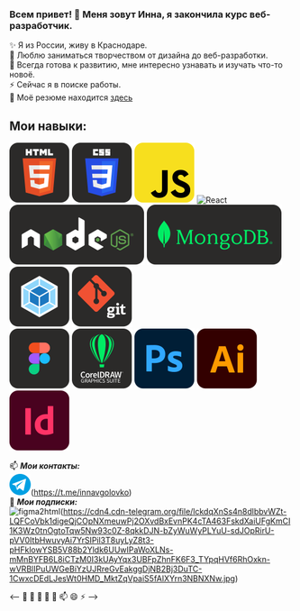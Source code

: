 ### Всем привет! 👋 Меня зовут Инна, я закончила курс веб-разработчик.

✨ Я из России, живу в Краснодаре.  
🔭 Люблю заниматься творчеством от дизайна до веб-разработки.  
🌱 Всегда готова к развитию, мне интересно узнавать и изучать что-то новоё.  
⚡ Сейчас я в поиске работы.  
💬 Моё резюме находится [здесь](https://krasnodar.hh.ru/resume/a140af70ff0d278b210039ed1f7a66716c7273)

## Мои навыки:

![HTML](https://raw.githubusercontent.com/innagolovko/innagolovko/2ffcf84a9b8adb1876e29a661e289928b14f073a/images/HTML.svg) 
![CSS](https://raw.githubusercontent.com/innagolovko/innagolovko/2ffcf84a9b8adb1876e29a661e289928b14f073a/images/CSS.svg) 
![JS](https://raw.githubusercontent.com/innagolovko/innagolovko/2ffcf84a9b8adb1876e29a661e289928b14f073a/images/JS.svg) 
![React](https://ru.legacy.reactjs.org/) 
![Node](https://raw.githubusercontent.com/innagolovko/innagolovko/f35473657544bdf5c380edf149224dcccc061042/images/Node.svg) 
![MongoDB](https://raw.githubusercontent.com/innagolovko/innagolovko/f35473657544bdf5c380edf149224dcccc061042/images/MongoDB.svg) 
![Wwbpack](https://raw.githubusercontent.com/innagolovko/innagolovko/2ffcf84a9b8adb1876e29a661e289928b14f073a/images/Webpack.svg) 
![Git](https://raw.githubusercontent.com/innagolovko/innagolovko/2ffcf84a9b8adb1876e29a661e289928b14f073a/images/Git.svg)  
![Figma](https://raw.githubusercontent.com/innagolovko/innagolovko/2ffcf84a9b8adb1876e29a661e289928b14f073a/images/Figma.svg) 
![CorelDRAW](https://raw.githubusercontent.com/innagolovko/innagolovko/2ffcf84a9b8adb1876e29a661e289928b14f073a/images/CorelDRAW.svg) 
![Adobe Photoshop](https://raw.githubusercontent.com/innagolovko/innagolovko/72d9342730c9633429e5cea1b31a2b58f623a178/images/Adobe%20Photoshop.svg) 
![Adobe illustrator](https://raw.githubusercontent.com/innagolovko/innagolovko/72d9342730c9633429e5cea1b31a2b58f623a178/images/Adobe%20illustrator.svg) 
![Adobe inDesign](https://raw.githubusercontent.com/innagolovko/innagolovko/72d9342730c9633429e5cea1b31a2b58f623a178/images/Adobe%20InDesign.svg)

📫 ***Мои контакты:***  
![@innavgolovko](https://raw.githubusercontent.com/innagolovko/innagolovko/f64278326750cbc64021f5b001358027ed90fca1/images/%40innavgolovko.svg)(https://t.me/innavgolovko)  
🔭 ***Мои подписки:***  
![figma2html](https://t.me/figma2html)(https://cdn4.cdn-telegram.org/file/lckdqXnSs4n8dlbbvWZt-LQFCoVbk1digeQjCOpNXmeuwPj2OXvdBxEvnPK4cTA463FskdXaiUFgKmCI1K3Wz0tnOgtoTqw5Nw93c0Z-8qkkDJN-bZyWuWyPLYuU-sdJOpRirU-pVV0ItbHwuvyAi7YrSIPil3T8uyLyZ8t3-pHFklowYSB5V88b2Yldk6UUwIPaWoXLNs-mMnBYFB6L8iCTzM0I3kUAyYqx3UBFpZhnFK6F3_TYpqHVf6RhOxkn-wVRBlIPuUWGeBiYzUJRreGvEakggDjNB2Bj3DuTC-1CwxcDEdLJesWt0HMD_MktZqVpaiS5fAlXYrn3NBNXNw.jpg)

 <-- 🔭 🌱 👯 🤔 💬 📫 😄 ⚡ -->
